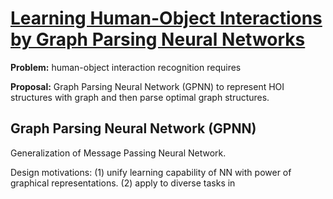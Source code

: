 # [Learning Human-Object Interactions by Graph Parsing Neural Networks](https://arxiv.org/pdf/1808.07962.pdf)

**Problem:** human-object interaction recognition requires 

**Proposal:** Graph Parsing Neural Network (GPNN) to represent HOI structures with graph and then parse optimal graph structures.

## Graph Parsing Neural Network (GPNN)
Generalization of Message Passing Neural Network.

Design motivations: (1) unify learning capability of NN with power of graphical representations. (2) apply to diverse tasks in 
<!--stackedit_data:
eyJoaXN0b3J5IjpbLTE3NDg4MjM2NjNdfQ==
-->